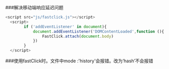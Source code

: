 ###解决移动端响应延迟问题
```js
<script src="js/fastclick.js"></script>
  <script>
        if ('addEventListener' in document){
            document.addEventListener('DOMContentLoaded',function (){
                FastClick.attach(document.body)
            })
        }
  </script>
```
###使用fastClick时。文件中mode :'history'会报错。改为‘hash’不会报错
